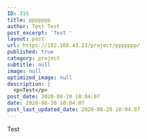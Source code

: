 ```yaml
---
ID: 315
title: ppppppp
author: Test Test
post_excerpt: 'Test '
layout: post
url: https://192.168.43.23/project/ppppppp/
published: true
category: project
subtitle: null
image: null
optimized_image: null
description: |
  <p>Test</p>
post_date: 2020-08-20 10:04:07
date: 2020-08-20 10:04:07
post_last_updated_date: 2020-08-20 10:04:07
---
```

<p>Test</p>